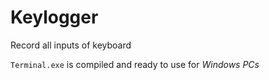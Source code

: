 # Keylogger
Record all inputs of keyboard

```Terminal.exe``` is compiled and ready to use for *Windows PCs*

